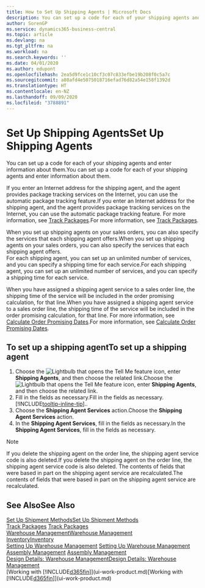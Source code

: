 ```yaml
---
title: How to Set Up Shipping Agents | Microsoft Docs
description: You can set up a code for each of your shipping agents and enter information about them.
author: SorenGP
ms.service: dynamics365-business-central
ms.topic: article
ms.devlang: na
ms.tgt_pltfrm: na
ms.workload: na
ms.search.keywords: ''
ms.date: 04/01/2020
ms.author: edupont
ms.openlocfilehash: 2ea5d9fce1c10cf3c07c833efbe19b208f0c5a7c
ms.sourcegitcommit: a80afd4e5075018716efad76d82a54e158f1392d
ms.translationtype: HT
ms.contentlocale: en-NZ
ms.lasthandoff: 09/09/2020
ms.locfileid: "3788891"
---
```

# <a name="set-up-shipping-agents"></a><span data-ttu-id="6cae5-103">Set Up Shipping Agents</span><span class="sxs-lookup"><span data-stu-id="6cae5-103">Set Up Shipping Agents</span></span>
<span data-ttu-id="6cae5-104">You can set up a code for each of your shipping agents and enter information about them.</span><span class="sxs-lookup"><span data-stu-id="6cae5-104">You can set up a code for each of your shipping agents and enter information about them.</span></span>  

<span data-ttu-id="6cae5-105">If you enter an Internet address for the shipping agent, and the agent provides package tracking services on the Internet, you can use the automatic package tracking feature.</span><span class="sxs-lookup"><span data-stu-id="6cae5-105">If you enter an Internet address for the shipping agent, and the agent provides package tracking services on the Internet, you can use the automatic package tracking feature.</span></span> <span data-ttu-id="6cae5-106">For more information, see [Track Packages](sales-how-track-packages.md).</span><span class="sxs-lookup"><span data-stu-id="6cae5-106">For more information, see [Track Packages](sales-how-track-packages.md).</span></span>

<span data-ttu-id="6cae5-107">When you set up shipping agents on your sales orders, you can also specify the services that each shipping agent offers.</span><span class="sxs-lookup"><span data-stu-id="6cae5-107">When you set up shipping agents on your sales orders, you can also specify the services that each shipping agent offers.</span></span>  
<span data-ttu-id="6cae5-108">For each shipping agent, you can set up an unlimited number of services, and you can specify a shipping time for each service.</span><span class="sxs-lookup"><span data-stu-id="6cae5-108">For each shipping agent, you can set up an unlimited number of services, and you can specify a shipping time for each service.</span></span>  

<span data-ttu-id="6cae5-109">When you have assigned a shipping agent service to a sales order line, the shipping time of the service will be included in the order promising calculation, for that line.</span><span class="sxs-lookup"><span data-stu-id="6cae5-109">When you have assigned a shipping agent service to a sales order line, the shipping time of the service will be included in the order promising calculation, for that line.</span></span> <span data-ttu-id="6cae5-110">For more information, see [Calculate Order Promising Dates](sales-how-to-calculate-order-promising-dates.md).</span><span class="sxs-lookup"><span data-stu-id="6cae5-110">For more information, see [Calculate Order Promising Dates](sales-how-to-calculate-order-promising-dates.md).</span></span>

## <a name="to-set-up-a-shipping-agent"></a><span data-ttu-id="6cae5-111">To set up a shipping agent</span><span class="sxs-lookup"><span data-stu-id="6cae5-111">To set up a shipping agent</span></span>  
1.  <span data-ttu-id="6cae5-112">Choose the ![Lightbulb that opens the Tell Me feature](media/ui-search/search_small.png "Tell me what you want to do") icon, enter **Shipping Agents**, and then choose the related link.</span><span class="sxs-lookup"><span data-stu-id="6cae5-112">Choose the ![Lightbulb that opens the Tell Me feature](media/ui-search/search_small.png "Tell me what you want to do") icon, enter **Shipping Agents**, and then choose the related link.</span></span>  
2.  <span data-ttu-id="6cae5-113">Fill in the fields as necessary.</span><span class="sxs-lookup"><span data-stu-id="6cae5-113">Fill in the fields as necessary.</span></span> [!INCLUDE[tooltip-inline-tip](includes/tooltip-inline-tip_md.md)]<span data-ttu-id="6cae5-114">.</span><span class="sxs-lookup"><span data-stu-id="6cae5-114">.</span></span>  
3.  <span data-ttu-id="6cae5-115">Choose the **Shipping Agent Services** action.</span><span class="sxs-lookup"><span data-stu-id="6cae5-115">Choose the **Shipping Agent Services** action.</span></span>
4. <span data-ttu-id="6cae5-116">In the **Shipping Agent Services**, fill in the fields as necessary.</span><span class="sxs-lookup"><span data-stu-id="6cae5-116">In the **Shipping Agent Services**, fill in the fields as necessary.</span></span>

> [!NOTE]  
>  <span data-ttu-id="6cae5-117">If you delete the shipping agent on the order line, the shipping agent service code is also deleted.</span><span class="sxs-lookup"><span data-stu-id="6cae5-117">If you delete the shipping agent on the order line, the shipping agent service code is also deleted.</span></span> <span data-ttu-id="6cae5-118">The contents of fields that were based in part on the shipping agent service are recalculated.</span><span class="sxs-lookup"><span data-stu-id="6cae5-118">The contents of fields that were based in part on the shipping agent service are recalculated.</span></span>  

## <a name="see-also"></a><span data-ttu-id="6cae5-119">See Also</span><span class="sxs-lookup"><span data-stu-id="6cae5-119">See Also</span></span>
[<span data-ttu-id="6cae5-120">Set Up Shipment Methods</span><span class="sxs-lookup"><span data-stu-id="6cae5-120">Set Up Shipment Methods</span></span>](sales-how-set-up-shipment-methods.md)  
<span data-ttu-id="6cae5-121">[Track Packages](sales-how-track-packages.md)  </span><span class="sxs-lookup"><span data-stu-id="6cae5-121">[Track Packages](sales-how-track-packages.md)  </span></span>  
[<span data-ttu-id="6cae5-122">Warehouse Management</span><span class="sxs-lookup"><span data-stu-id="6cae5-122">Warehouse Management</span></span>](warehouse-manage-warehouse.md)  
[<span data-ttu-id="6cae5-123">Inventory</span><span class="sxs-lookup"><span data-stu-id="6cae5-123">Inventory</span></span>](inventory-manage-inventory.md)  
<span data-ttu-id="6cae5-124">[Setting Up Warehouse Management](warehouse-setup-warehouse.md)   </span><span class="sxs-lookup"><span data-stu-id="6cae5-124">[Setting Up Warehouse Management](warehouse-setup-warehouse.md)   </span></span>  
<span data-ttu-id="6cae5-125">[Assembly Management](assembly-assemble-items.md)  </span><span class="sxs-lookup"><span data-stu-id="6cae5-125">[Assembly Management](assembly-assemble-items.md)  </span></span>  
[<span data-ttu-id="6cae5-126">Design Details: Warehouse Management</span><span class="sxs-lookup"><span data-stu-id="6cae5-126">Design Details: Warehouse Management</span></span>](design-details-warehouse-management.md)  
<span data-ttu-id="6cae5-127">[Working with [!INCLUDE[d365fin](includes/d365fin_md.md)]](ui-work-product.md)</span><span class="sxs-lookup"><span data-stu-id="6cae5-127">[Working with [!INCLUDE[d365fin](includes/d365fin_md.md)]](ui-work-product.md)</span></span>  
